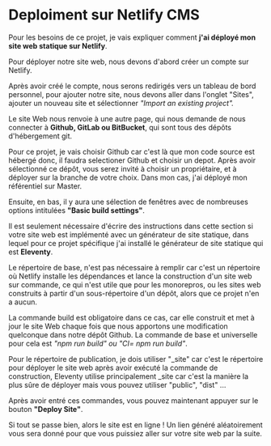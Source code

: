 # Deploiment sur Netlify CMS

Pour les besoins de ce projet, je vais expliquer comment **j'ai déployé mon site web statique sur Netlify**.

Pour déployer notre site web, nous devons d'abord créer un compte sur Netlify. 

Après avoir créé le compte, nous serons redirigés vers un tableau de bord personnel, pour ajouter notre site, nous devons aller dans l'onglet "Sites", ajouter un nouveau site et sélectionner *"Import an existing project".*

Le site Web nous renvoie à une autre page, qui nous demande de nous connecter à **Github, GitLab ou BitBucket**, qui sont tous des dépôts d'hébergement git.

Pour ce projet, je vais choisir Github car c'est là que mon code source est hébergé donc, il faudra selectioner Github et choisir un depot.
Après avoir sélectionné ce dépôt, vous serez invité à choisir un propriétaire, et à déployer sur la branche de votre choix. Dans mon cas, j'ai déployé mon référentiel 
sur Master.

Ensuite, en bas, il y aura une sélection de fenêtres avec de nombreuses options intitulées **"Basic build settings"**.

Il est seulement nécessaire d'écrire des instructions dans cette section si votre site web est implémenté avec un générateur de site statique, dans lequel pour ce projet spécifique j'ai installé le générateur de site statique qui est **Eleventy**.

Le répertoire de base, n'est pas nécessaire à remplir car c'est un répertoire où Netlify installe les dépendances et lance la construction d'un site web sur commande, ce qui n'est utile que pour les monorepros, ou les sites web construits à partir d'un sous-répertoire d'un dépôt, alors que ce projet n'en a aucun.

La commande build est obligatoire dans ce cas, car elle construit et met à jour le site Web chaque fois que nous apportons une modification quelconque dans notre dépôt Github. La commande de base et universelle pour cela est *"npm run build" ou "CI= npm run build"*.

Pour le répertoire de publication, je dois utiliser "_site" car c'est le répertoire pour déployer le site web après avoir exécuté la commande de construction, Eleventy utilise principalement _site car c'est la manière la plus sûre de déployer mais vous pouvez utiliser "public", "dist" ...

Après avoir entré ces commandes, vous pouvez maintenant appuyer sur le bouton **"Deploy Site"**.

Si tout se passe bien, alors le site est en ligne ! Un lien généré aléatoirement vous sera donné pour que vous puissiez aller sur votre site web par la suite.
